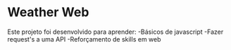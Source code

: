 # Weather Web

Este projeto foi desenvolvido para aprender:
-Básicos de javascript
-Fazer request's a uma API
-Reforçamento de skills em web
 
